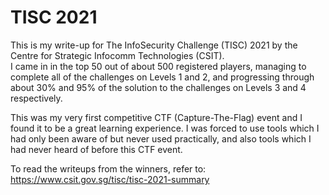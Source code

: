# TISC 2021

This is my write-up for The InfoSecurity Challenge (TISC) 2021 by the Centre for Strategic Infocomm Technologies (CSIT).<br>
I came in in the top 50 out of about 500 registered players, managing to complete all of the challenges on Levels 1 and 2, and progressing through about 30% and 95% of the solution to the challenges on Levels 3 and 4 respectively.

This was my very first competitive CTF (Capture-The-Flag) event and I found it to be a great learning experience. 
I was forced to use tools which I had only been aware of but never used practically, and also tools which I had never heard of before this CTF event.

To read the writeups from the winners, refer to: https://www.csit.gov.sg/tisc/tisc-2021-summary

